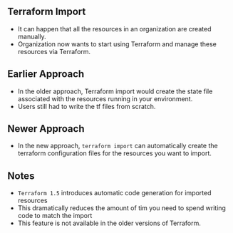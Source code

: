 ## Terraform Import
- It can happen that all the resources in an organization are created manually.
- Organization now wants to start using Terraform and manage these resources via Terraform.

## Earlier Approach
- In the older approach, Terraform import would create the state file associated with the resources running in your environment.
- Users still had to write the tf files from scratch.

## Newer Approach
- In the new approach, `terraform import` can automatically create the terraform configuration files for the resources you want to import.

## Notes
- `Terraform 1.5` introduces automatic code generation for imported resources
- This dramatically reduces the amount of tim you need to spend writing code to match the import
- This feature is not available in the older versions of Terraform.